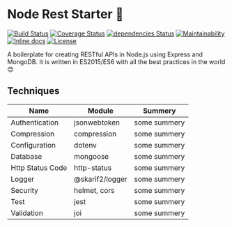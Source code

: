 # Node Rest Starter 🌿

[![Build Status](https://travis-ci.com/skarif2/node-rest-starter.svg?branch=master)](https://travis-ci.com/skarif2/node-rest-starter)
[![Coverage Status](https://coveralls.io/repos/github/skarif2/node-rest-starter/badge.svg?branch=master)](https://coveralls.io/github/skarif2/node-rest-starter?branch=master)
[![dependencies Status](https://david-dm.org/skarif2/node-rest-starter/status.svg)](https://david-dm.org/skarif2/node-rest-starter)
[![Maintainability](https://api.codeclimate.com/v1/badges/6efa84bef371d1d8a145/maintainability)](https://codeclimate.com/github/skarif2/node-rest-starter/maintainability)
[![Inline docs](http://inch-ci.org/github/skarif2/node-rest-starter.svg?branch=master)](http://inch-ci.org/github/skarif2/node-r`est-starter)
[![License](https://img.shields.io/badge/license-MIT-brightgreen.svg)](https://img.shields.io/badge/license-MIT-brightgreen.svg)

A boilerplate for creating RESTful APIs in Node.js using Express and MongoDB. It is written in ES2015/ES6 with all the best practices in the world :blush:

## Techniques
  | Name | Module | Summery |
  |-|-|-|
  |Authentication|jsonwebtoken|some summery|
  |Compression|compression|some summery|
  |Configuration|dotenv|some summery|
  |Database|mongoose| some summery|
  |Http Status Code|http-status|some summery|
  |Logger|@skarif2/logger|some summery|
  |Security|helmet, cors|some summery|
  |Test|jest|some summery|
  |Validation|joi|some summery|



